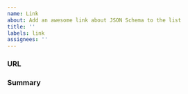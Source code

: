 ```yaml
---
name: Link
about: Add an awesome link about JSON Schema to the list
title: ''
labels: link
assignees: ''
---
```


### URL

### Summary
